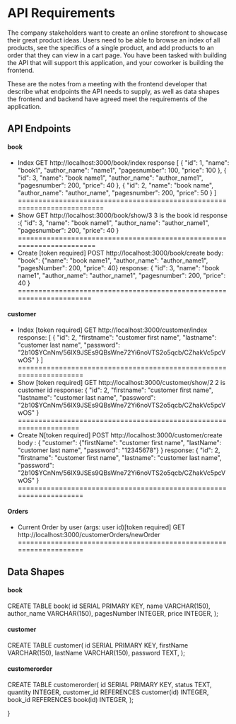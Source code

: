 # API Requirements
The company stakeholders want to create an online storefront to showcase their great product ideas. Users need to be able to browse an index of all products, see the specifics of a single product, and add products to an order that they can view in a cart page. You have been tasked with building the API that will support this application, and your coworker is building the frontend.

These are the notes from a meeting with the frontend developer that describe what endpoints the API needs to supply, as well as data shapes the frontend and backend have agreed meet the requirements of the application. 

## API Endpoints
#### book
- Index 
GET 
http://localhost:3000/book/index
response [
    {
        "id": 1,
        "name": "book1",
        "author_name": "name1",
        "pagesnumber": 100,
        "price": 100
    },
    {
        "id": 3,
        "name": "book name1",
        "author_name": "author_name1",
        "pagesnumber": 200,
        "price": 40
    },
    {
        "id": 2,
        "name": "book name",
        "author_name": "author_name",
        "pagesnumber": 200,
        "price": 50
    }
]
========================================================================
- Show
GET
http://localhost:3000/book/show/3
3 is the book id
response :{
    "id": 3,
    "name": "book name1",
    "author_name": "author_name1",
    "pagesnumber": 200,
    "price": 40
}
======================================================================
- Create [token required]
POST
http://localhost:3000/book/create
body:     "book": {"name": "book name1", "author_name": "author_name1", "pagesNumber": 200, "price": 40}
response: {
    "id": 3,
    "name": "book name1",
    "author_name": "author_name1",
    "pagesnumber": 200,
    "price": 40
}
=====================================================================

#### customer
- Index [token required]
GET
http://localhost:3000/customer/index
response: [
    {
        "id": 2,
        "firstname": "customer first name",
        "lastname": "customer last name",
        "password": "$2b$10$YCnNm/56IX9JSEs9QBsWne72Yi6noVTS2o5qcb/CZhakVc5pcVwOS"
    }
]
===================================================================
- Show [token required]
GET
http://localhost:3000/customer/show/2
2 is customer id
response: {
    "id": 2,
    "firstname": "customer first name",
    "lastname": "customer last name",
    "password": "$2b$10$YCnNm/56IX9JSEs9QBsWne72Yi6noVTS2o5qcb/CZhakVc5pcVwOS"
}
==================================================================
- Create N[token required]
POST
http://localhost:3000/customer/create
body : {
    "customer": {"firstName": "customer first name", "lastName": "customer last name", "password": "12345678"}
}
response: {
    "id": 2,
    "firstname": "customer first name",
    "lastname": "customer last name",
    "password": "$2b$10$YCnNm/56IX9JSEs9QBsWne72Yi6noVTS2o5qcb/CZhakVc5pcVwOS"
}
===================================================================

#### Orders
- Current Order by user (args: user id)[token required]
GET
http://localhost:3000/customerOrders/newOrder
===================================================================

## Data Shapes
#### book
CREATE TABLE book(
  id SERIAL PRIMARY KEY,
  name VARCHAR(150),
  author_name  VARCHAR(150),
  pagesNumber INTEGER,
  price INTEGER,
);

#### customer
CREATE TABLE customer(
  id SERIAL PRIMARY KEY,
  firstName VARCHAR(150),
  lastName  VARCHAR(150),
  password TEXT,
);

#### customerorder
CREATE TABLE customerorder(
  id SERIAL PRIMARY KEY,
  status TEXT,
  quantity  INTEGER,
  customer_id  REFERENCES customer(id) INTEGER,
  book_id REFERENCES book(id) INTEGER,
);






}
